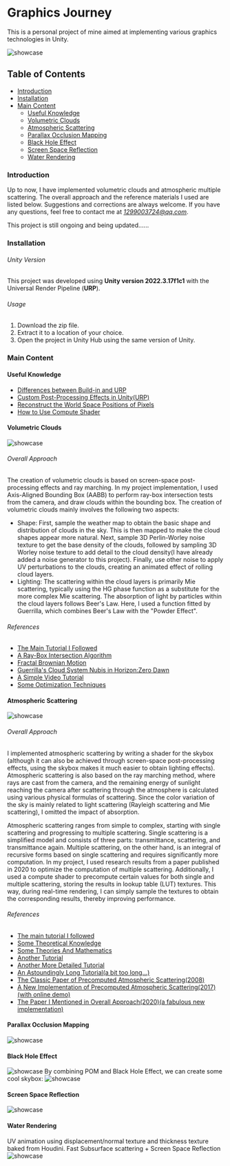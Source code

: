 # Graphics Journey

This is a personal project of mine aimed at implementing various graphics technologies in Unity.

![showcase](https://github.com/Wunjo777/WorldEnvSystem/blob/master/myclouds.png "Unity version:2022.3.17f1c1")

## Table of Contents

- [Introduction](#introduction)
- [Installation](#installation)
- [Main Content](#main-content)
  - [Useful Knowledge](#useful-knowledge)
  - [Volumetric Clouds](#volumetric-clouds)
  - [Atmospheric Scattering](#atmospheric-scattering)
  - [Parallax Occlusion Mapping](#parallax-occlusion-mapping)
  - [Black Hole Effect](#black-hole-effect)
  - [Screen Space Reflection](#screen-space-reflection)
  - [Water Rendering](#water-rendering)

### Introduction

Up to now, I have implemented volumetric clouds and atmospheric multiple scattering. The overall approach and the reference materials I used are listed below. Suggestions and corrections are always welcome. If you have any questions, feel free to contact me at *1299003724@qq.com*.

This project is still ongoing and being updated......

### Installation

###### Unity Version
This project was developed using **Unity version 2022.3.17f1c1** with the Universal Render Pipeline (**URP**).

###### Usage
1. Download the zip file.
2. Extract it to a location of your choice.
3. Open the project in Unity Hub using the same version of Unity.

### Main Content

#### Useful Knowledge
- [Differences between Build-in and URP](https://zhuanlan.zhihu.com/p/147228689)
- [Custom Post-Processing Effects in Unity(URP)](https://www.bilibili.com/read/cv17805609/)
- [Reconstruct the World Space Positions of Pixels](https://docs.unity3d.com/Packages/com.unity.render-pipelines.universal@14.0/manual/writing-shaders-urp-reconstruct-world-position.html)
- [How to Use Compute Shader](https://zhuanlan.zhihu.com/p/368307575)

#### Volumetric Clouds
![showcase](https://github.com/Wunjo777/WorldEnvSystem/blob/master/myclouds.png "Unity version:2022.3.17f1c1")
###### Overall Approach
The creation of volumetric clouds is based on screen-space post-processing effects and ray marching. In my project implementation, I used Axis-Aligned Bounding Box (AABB) to perform ray-box intersection tests from the camera, and draw clouds within the bounding box. The creation of volumetric clouds mainly involves the following two aspects:

- Shape: First, sample the weather map to obtain the basic shape and distribution of clouds in the sky. This is then mapped to make the cloud shapes appear more natural. Next, sample 3D Perlin-Worley noise texture to get the base density of the clouds, followed by sampling 3D Worley noise texture to add detail to the cloud density(I have already added a noise generator to this project). Finally, use other noise to apply UV perturbations to the clouds, creating an animated effect of rolling cloud layers.
- Lighting: The scattering within the cloud layers is primarily Mie scattering, typically using the HG phase function as a substitute for the more complex Mie scattering. The absorption of light by particles within the cloud layers follows Beer's Law. Here, I used a function fitted by Guerrilla, which combines Beer's Law with the "Powder Effect".

###### References
- [The Main Tutorial I Followed](https://zhuanlan.zhihu.com/p/248406797)
- [A Ray-Box Intersection Algorithm](https://jcgt.org/published/0007/03/04/)
- [Fractal Brownian Motion](https://thebookofshaders.com/13/)
- [Guerrilla's Cloud System Nubis in Horizon:Zero Dawn](https://www.guerrilla-games.com/read/nubis-realtime-volumetric-cloudscapes-in-a-nutshell)
- [A Simple Video Tutorial](https://www.youtube.com/watch?v=4QOcCGI6xOU)
- [Some Optimization Techniques](https://zhuanlan.zhihu.com/p/622654876)

#### Atmospheric Scattering
![showcase](https://github.com/Wunjo777/WorldEnvSystem/blob/master/mysky.png "Unity version:2022.3.17f1c1")
###### Overall Approach
I implemented atmospheric scattering by writing a shader for the skybox (although it can also be achieved through screen-space post-processing effects, using the skybox makes it much easier to obtain lighting effects). Atmospheric scattering is also based on the ray marching method, where rays are cast from the camera, and the remaining energy of sunlight reaching the camera after scattering through the atmosphere is calculated using various physical formulas of scattering. Since the color variation of the sky is mainly related to light scattering (Rayleigh scattering and Mie scattering), I omitted the impact of absorption.

Atmospheric scattering ranges from simple to complex, starting with single scattering and progressing to multiple scattering. Single scattering is a simplified model and consists of three parts: transmittance, scattering, and transmittance again. Multiple scattering, on the other hand, is an integral of recursive forms based on single scattering and requires significantly more computation. In my project, I used research results from a paper published in 2020 to optimize the computation of multiple scattering. Additionally, I used a compute shader to precompute certain values for both single and multiple scattering, storing the results in lookup table (LUT) textures. This way, during real-time rendering, I can simply sample the textures to obtain the corresponding results, thereby improving performance.
###### References
- [The main tutorial I followed](https://zhuanlan.zhihu.com/p/595576594)
- [Some Theoretical Knowledge](https://zhuanlan.zhihu.com/p/36498679)
- [Some Theories And Mathematics](https://www.alanzucconi.com/2017/10/10/atmospheric-scattering-3/)
- [Another Tutorial](https://zhuanlan.zhihu.com/p/632134425)
- [Another More Detailed Tutorial](https://zhuanlan.zhihu.com/p/237502022)
- [An Astoundingly Long Tutorial(a bit too long...)](https://zhuanlan.zhihu.com/p/548799663)
- [The Classic Paper of Precomputed Atmospheric Scattering(2008)](https://inria.hal.science/inria-00288758/file/article.pdf)
- [A New Implementation of Precomputed Atmospheric Scattering(2017)(with online demo)](https://ebruneton.github.io/precomputed_atmospheric_scattering/)
- [The Paper I Mentioned in Overall Approach(2020)(a fabulous new implementation)](https://sebh.github.io/publications/egsr2020.pdf)

#### Parallax Occlusion Mapping
![showcase](https://github.com/Wunjo777/WorldEnvSystem/blob/master/mypom.png "Unity version:2022.3.17f1c1")

#### Black Hole Effect
![showcase](https://github.com/Wunjo777/WorldEnvSystem/blob/master/myhole.png "Unity version:2022.3.17f1c1")
By combining POM and Black Hole Effect, we can create some cool skybox:
![showcase](https://github.com/Wunjo777/WorldEnvSystem/blob/master/myblackhole.png "Unity version:2022.3.17f1c1")

#### Screen Space Reflection
![showcase](https://github.com/Wunjo777/WorldEnvSystem/blob/master/myssr.png "Unity version:2022.3.17f1c1")

#### Water Rendering
UV animation using displacement/normal texture and thickness texture baked from Houdini.
Fast Subsurface scattering + Screen Space Reflection
![showcase](https://github.com/Wunjo777/WorldEnvSystem/blob/master/mywater.png "Unity version:2022.3.17f1c1")
